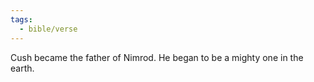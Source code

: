 ```yaml
---
tags:
  - bible/verse
---
```

Cush became the father of Nimrod. He began to be a mighty one in the earth.
